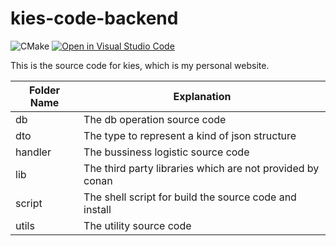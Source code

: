 # kies-code-backend

![CMake](https://github.com/KieQ/kies-code-backend/workflows/CMake/badge.svg)
[![Open in Visual Studio Code](https://open.vscode.dev/badges/open-in-vscode.svg)](https://open.vscode.dev/kieQ/kies-code-backend)

This is the source code for kies, which is my personal website.

|Folder Name|Explanation|
|----|----|
|db| The db operation source code|
|dto| The type to represent a kind of json structure|
|handler| The bussiness logistic source code|
|lib| The third party libraries which are not provided by conan|
|script| The shell script for build the source code and install|
|utils| The utility source code|
